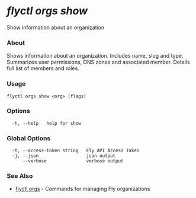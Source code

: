 # _flyctl orgs show_

Show information about an organization

### About

Shows information about an organization.
Includes name, slug and type. Summarizes user permissions, DNS zones and
associated member. Details full list of members and roles.

### Usage
~~~
flyctl orgs show <org> [flags]
~~~

### Options

~~~
  -h, --help   help for show
~~~

### Global Options

~~~
  -t, --access-token string   Fly API Access Token
  -j, --json                  json output
      --verbose               verbose output
~~~

### See Also

* [flyctl orgs](/docs/flyctl/orgs/)	 - Commands for managing Fly organizations

